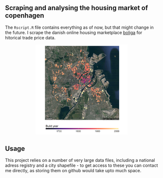 

## Scraping and analysing the housing market of copenhagen

The `Rscript.R` file contains everything as of now, but that might change in the future. I scrape the danish online housing marketplace [boliga](boliga.dk) for hitorical trade price data.

<p align="center">
<img src="map1.png" alt="GDP plot" width = "60%">
</p>


## Usage
This project relies on a number of very large data files, including a national adress registry and a city shapefile - to get access to these you can contact me directly, as storing them on github would take upto much space.
